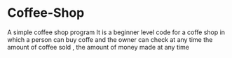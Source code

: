 # Coffee-Shop
A simple coffee shop program
It is a beginner level code for a coffe shop in which a person can buy coffe and the owner can check at any time the amount of coffee sold , the amount of money made at any time
